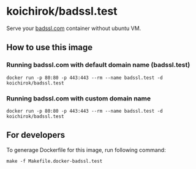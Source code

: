 # koichirok/badssl.test

Serve your [badssl.com](https://github.com/chromium/badssl.com) container without ubuntu VM.

## How to use this image

### Running badssl.com with default domain name (badssl.test)

```
docker run -p 80:80 -p 443:443 --rm --name badssl.test -d koichirok/badssl.test
```

### Running badssl.com with custom domain name

```
docker run -p 80:80 -p 443:443 --rm --name badssl.test -d koichirok/badssl.test
```

## For developers

To generage Dockerfile for this image, run following command:

```
make -f Makefile.docker-badssl.test
```
